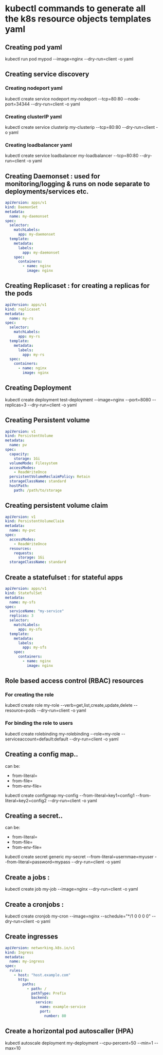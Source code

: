# kubectl commands to generate all the k8s resource objects templates yaml

## Creating pod yaml

kubectl run pod mypod --image=nginx --dry-run=client -o yaml

## Creating service discovery

### Creating nodeport yaml

kubectl create service nodeport my-nodeport --tcp=80:80 --node-port=34344 --dry-run=client -o yaml

### Creating clusterIP yaml

kubectl create service clusterip my-clusterip --tcp=80:80 --dry-run=client -o yaml

### Creating loadbalancer yaml

kubectl create service loadbalancer my-loadbalancer --tcp=80:80 --dry-run=client -o yaml

## Creating Daemonset : used for monitoring/logging & runs on node separate to deployments/services etc.

```yaml
apiVersion: apps/v1
kind: DaemonSet
metadata:
  name: my-daemonset
spec:
  selector:
    matchLabels:
      app: my-daemonset
  template:
    metadata:
      labels:
        app: my-daemonset
    spec:
      containers:
        - name: nginx
          image: nginx
```

## Creating Replicaset : for creating a replicas for the pods

```yml
apiVersion: apps/v1
kind: replicaset
metadata:
  name: my-rs
spec:
  selector:
    matchLabels:
      app: my-rs
  template:
    metadata:
      labels:
        app: my-rs
  spec:
    containers:
      - name: nginx
        image: nginx
```

## Creating Deployment

kubectl create deployment test-deployment --image=nginx --port=8080 --replicas=3 --dry-run=client -o yaml

## Creating Persistent volume

```yml
apiVersion: v1
kind: PersistentVolume
metadata:
  name: pv
spec:
  capacity:
    storage: 1Gi
  volumeMode: Filesystem
  accessModes:
    - ReadWriteOnce
  persistentVolumeReclaimPolicy: Retain
  storageClassName: standard
  hostPath:
    path: /path/to/storage
```

## Creating persistent volume claim

```yml
apiVersion: v1
kind: PersistentVolumeClaim
metadata:
  name: my-pvc
spec:
  accessModes:
    - ReadWriteOnce
  resources:
    requests:
      storage: 1Gi
  storageClassName: standard
```

## Create a statefulset : for stateful apps

```yml
apiVersion: apps/v1
kind: StatefulSet
metadata:
  name: my-sfs
spec:
  serviceName: "my-service"
  replicas: 3
  selector:
    matchLabels:
      app: my-sfs
  template:
    metadata:
      labels:
        app: my-sfs
    spec:
      containers:
        - name: nginx
          image: nginx
```

## Role based access control (RBAC) resources

### For creating the role

kubectl create role my-role --verb=get,list,create,update,delete --resource=pods --dry-run=client -o yaml

### For binding the role to users

kubectl create rolebinding my-rolebinding --role=my-role --serviceaccount=default:default --dry-run=client -o yaml

## Creating a config map..

can be:

- from-literal=
- from-file=
- from-env-file=

kubectl create configmap my-config --from-literal=key1=config1 --from-literal=key2=config2 --dry-run=client -o yaml

## Creating a secret..

can be:

- from-literal=
- from-file=
- from-env-file=

kubectl create secret generic my-secret --from-literal=usernmae=myuser --from-literal=password=mypass --dry-run=client -o yaml

## Create a jobs :

kubectl create job my-job --image=nginx --dry-run=client -o yaml

## Create a cronjobs :

kubectl create cronjob my-cron --image=nginx --schedule="\*/1 0 0 0 0" --dry-run=client -o yaml

## Create ingresses

```yaml
apiVersion: networking.k8s.io/v1
kind: Ingress
metadata:
  name: my-ingress
spec:
  rules:
    - host: "host.example.com"
      http:
        paths:
          - path: /
            pathType: Prefix
            backend:
              service:
                name: example-service
                port:
                  number: 80
```
## Create a horizontal pod autoscaller (HPA)

kubectl autoscale deployment my-deployment --cpu-percent=50 --min=1 --max=10